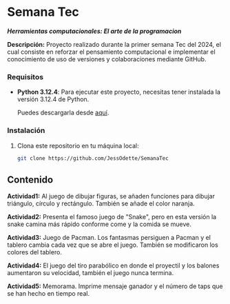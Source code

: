 # Semana Tec
_**Herramientas computacionales: El arte de la programacion**_

**Descripción:**
Proyecto realizado durante la primer semana Tec del 2024, el cual consiste en reforzar el pensamiento computacional e implementar el conocimiento de uso de versiones 
y colaboraciones mediante GitHub. 

### Requisitos

- **Python 3.12.4**: Para ejecutar este proyecto, necesitas tener instalada la versión 3.12.4 de Python.

  Puedes descargarla desde [aquí](https://www.python.org/downloads/release/python-3124/).

### Instalación

1. Clona este repositorio en tu máquina local:

   ```bash
   git clone https://github.com/JessOdette/SemanaTec

## Contenido

**Actividad1:** Al juego de dibujar figuras, se añaden funciones para dibujar triángulo, círculo y rectángulo. También se añade el color naranja.

**Actividad2:** Presenta el famoso juego de "Snake", pero en esta versión la snake camina más rápido conforme come y la comida se mueve. 

**Actividad3:** Juego de Pacman. Los fantasmas persiguen a Pacman y el tablero cambia cada vez que se abre el juego. También se modificaron los colores del tablero. 

**Actividad4:** El juego del tiro parabólico en donde el proyectil y los balones aumentaron su velocidad, también el juego nunca termina. 

**Actividad5:** Memorama. Imprime mensaje ganador y el número de taps que se han hecho en tiempo real.
